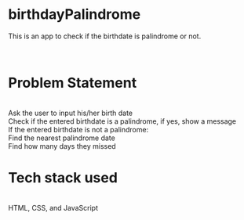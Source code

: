 # birthdayPalindrome <br>
This is an app to check if the birthdate is palindrome or not.

<br>
<h1>Problem Statement</h1><br>
Ask the user to input his/her birth date<br>
Check if the entered birthdate is a palindrome, if yes, show a message<br>
If the entered birthdate is not a palindrome:<br>
Find the nearest palindrome date<br>
Find how many days they missed<br>
<h1>Tech stack used</h1><br>
HTML, CSS, and JavaScript<br>
